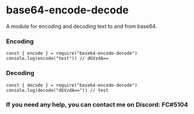 # base64-encode-decode

A module for encoding and decoding text to and from base64.

### Encoding

```
const { encode } = require("base64-encode-decode")
console.log(encode("test")) // dGVzdA==
```

### Decoding

```
const { decode } = require("base64-encode-decode")
console.log(decode("dGVzdA==")) // test
```

### If you need any help, you can contact me on Discord: FC#5104
